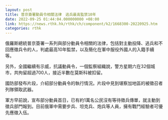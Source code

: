 ```yaml
---
layout: post
title: 普京簽署動員令相關法律　逃兵最高監禁10年
date: 2022-09-25 01:44:04.000000000 +08:00
link: https://news.rthk.hk/rthk/ch/component/k2/1668300-20220925.htm
categories: rthk
---
```


俄羅斯總統普京簽署一系列與部分動員令相關的法律，包括對主動投降、逃兵和不回應徵兵令的人，判處最高10年監禁，以及簡化在軍中服役外國人的入籍手續等。

另外，全國繼續有示威，抗議動員令，一個監察組織說，警方星期六在32個城市，共拘留超過700人，接近半數在莫斯科被扣留。

國防部發布片段，介紹部分動員令的執行情況。片段中見到堪察加地區的被徵召者列隊領取武器。

軍方早前說，宣布部分動員首日，已有約1萬名公民沒有等待徵兵傳單，就主動到徵兵部門報到。目前俄軍中需要步兵、坦克兵、炮兵等人員，擁有戰鬥經驗者可優先應徵入伍。
